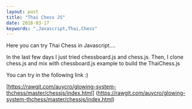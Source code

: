 ```yaml
---
layout: post
title: "Thai Chess JS"
date: 2016-03-17
keywords: ",Javascript,Thai,Chess"
---
```


Here you can try Thai Chess in Javascript....

In the last few days I just tried chessboard.js and chess.js.
Then, I clone chess.js and mix with chessboard.js example to build the ThaiChess.js

You can try in the following link :)

[https://rawgit.com/auycro/glowing-system-thchess/master/chessjs/index.html]
(https://rawgit.com/auycro/glowing-system-thchess/master/chessjs/index.html)
